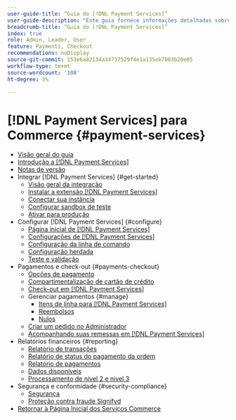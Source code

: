 ```yaml
---
user-guide-title: “Guia do [!DNL Payment Services]”
user-guide-description: "Este guia fornece informações detalhadas sobre a instalação e configuração do [!DNL Payment Services] para sua loja [!DNL Adobe Commerce] ou [!DNL Magento Open Source] loja."
breadcrumb-title: “Guia do [!DNL Payment Services]”
index: true
role: Admin, Leader, User
feature: Payments, Checkout
recommendations: noDisplay
source-git-commit: 153e6a82134a34737529f4e1a135eb7803b20e05
workflow-type: tm+mt
source-wordcount: '108'
ht-degree: 3%

---
```



# [!DNL Payment Services] para Commerce {#payment-services}

- [Visão geral do guia](guide-overview.md)
- [Introdução a  [!DNL Payment Services]](overview.md)
- [Notas de versão](release-notes.md)
- Integrar [!DNL Payment Services] {#get-started}
   - [Visão geral da integração](onboard.md)
   - [Instalar a extensão  [!DNL Payment Services] ](install.md)
   - [Conectar sua instância](connect.md)
   - [Configurar sandbox de teste](sandbox.md)
   - [Ativar para produção](production.md)
- Configurar [!DNL Payment Services] {#configure}
   - [Página inicial de [!DNL Payment Services]](payments-home.md)
   - [Configurações de [!DNL Payment Services]](settings.md)
   - [Configuração da linha de comando](configure-cli.md)
   - [Configuração herdada](configure-admin.md)
   - [Teste e validação](test-validate.md)
- Pagamentos e check-out {#payments-checkout}
   - [Opções de pagamento](payments-options.md)
   - [Compartimentalização de cartão de crédito](vaulting.md)
   - [Check-out em  [!DNL Payment Services]](checkout.md)
   - Gerenciar pagamentos {#manage}
      - [Itens de linha para  [!DNL Payment Services]](line-items.md)
      - [Reembolsos](refunds.md)
      - [Nulos](voids.md)
   - [Criar um pedido no Administrador](create-order.md)
   - [Acompanhando suas remessas em [!DNL Payment Services]](track-shipment.md)
- Relatórios financeiros {#reporting}
   - [Relatório de transações](transactions.md)
   - [Relatório de status do pagamento da ordem](order-payment-status.md)
   - [Relatório de pagamentos](payouts.md)
   - [Dados disponíveis](data.md)
   - [Processamento de nível 2 e nível 3](levels-card-payment-transactions.md)
- Segurança e conformidade {#security-compliance}
   - [Segurança](security.md)
   - [Proteção contra fraude Signifyd](fraud-protection.md)
- [Retornar à Página Inicial dos Serviços Commerce](https://experienceleague.adobe.com/docs/commerce-merchant-services/user-guides/home.html)
